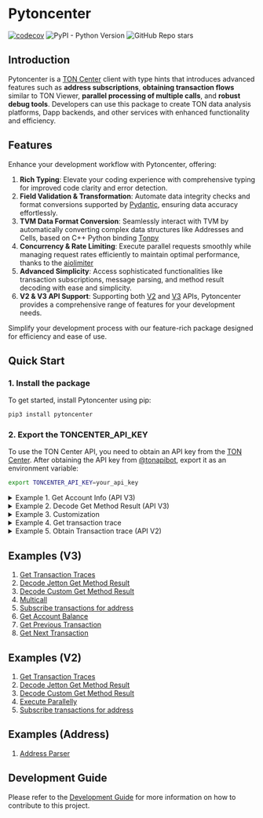 # Pytoncenter
[![codecov](https://codecov.io/gh/alan890104/pytoncenter/graph/badge.svg?token=EjDfnQmBiE)](https://codecov.io/gh/alan890104/pytoncenter)
![PyPI - Python Version](https://img.shields.io/pypi/pyversions/pytoncenter?style=flat)
![GitHub Repo stars](https://img.shields.io/github/stars/alan890104/pytoncenter?style=flat)


## Introduction

Pytoncenter is a [TON Center](https://toncenter.com/) client with type hints that introduces advanced features such as **address subscriptions**, **obtaining transaction flows** similar to TON Viewer, **parallel processing of multiple calls**, and **robust debug tools**. Developers can use this package to create TON data analysis platforms, Dapp backends, and other services with enhanced functionality and efficiency.



## Features

Enhance your development workflow with Pytoncenter, offering:

1. **Rich Typing**: Elevate your coding experience with comprehensive typing for improved code clarity and error detection.
2. **Field Validation & Transformation**: Automate data integrity checks and format conversions supported by [Pydantic](https://docs.pydantic.dev/latest/), ensuring data accuracy effortlessly.
3. **TVM Data Format Conversion**: Seamlessly interact with TVM by automatically converting complex data structures like Addresses and Cells, based on C++ Python binding [Tonpy](https://tonpy.dton.io/)
4. **Concurrency & Rate Limiting**: Execute parallel requests smoothly while managing request rates efficiently to maintain optimal performance, thanks to the [aiolimiter](https://aiolimiter.readthedocs.io/en/latest/)
5. **Advanced Simplicity**: Access sophisticated functionalities like transaction subscriptions, message parsing, and method result decoding with ease and simplicity.
6. **V2 & V3 API Support**: Supporting both [V2](https://toncenter.com/api/v2/) and [V3](https://toncenter.com/api/v3/) APIs, Pytoncenter provides a comprehensive range of features for your development needs.

Simplify your development process with our feature-rich package designed for efficiency and ease of use.


## Quick Start

### 1. Install the package

To get started, install Pytoncenter using pip:

```bash
pip3 install pytoncenter
```

### 2. Export the TONCENTER_API_KEY

To use the TON Center API, you need to obtain an API key from the [TON Center](https://toncenter.com/). After obtaining the API key from [@tonapibot](https://t.me/tonapibot), export it as an environment variable:

```bash
export TONCENTER_API_KEY=your_api_key
```
<details>
<summary>Example 1. Get Account Info (API V3)</summary>

This example demonstrates how to obtain account information and jetton wallet balances using the TON Center API V3.

```python
from pytoncenter import get_client
from pytoncenter.v3.models import *
import asyncio


async def main():
    client = get_client(version="v3", network="testnet")
    my_address = "0QC8zFHM8LCMp9Xs--w3g9wmf7RwuDgJcQtV-oHZRSCqQXmw"
    account = await client.get_account(GetAccountRequest(address=my_address))
    jetton_wallets = await client.get_jetton_wallets(GetJettonWalletsRequest(owner_address=my_address, limit=10))
    masters = await client.multicall({w.address: client.get_jetton_masters(w.jetton) for w in jetton_wallets})
    print("=== Account Info ===")
    print(" -", "Symbol", "TON", "Balance:", account.balance / 1e9)
    print("=== Jetton Wallets ===")
    for wallet in jetton_wallets:
        jetton = masters.get(wallet.address, None)
        if jetton is None:
            continue
        content = jetton.jetton_content
        symbol = content.symbol if content else "unknown"
        decimals = (content.decimals if content else 0) or 9
        print(" -", "Symbol", symbol, "Balance", wallet.balance / 10**decimals)


if __name__ == "__main__":
    asyncio.run(main())
```
</details>

<details>
<summary>Example 2. Decode Get Method Result (API V3)</summary>

Here is an example for decoding get method by declaring the decoder and Type of the field explicitly. Decoder will decode the result based on the type of the field. If you are not sure about the type of the field, you can use AutoDecoder to decode the result.

```python
import asyncio
from pprint import pprint

from pytoncenter import get_client
from pytoncenter.decoder import AutoDecoder, JettonDataDecoder
from pytoncenter.v3.models import *


async def main():
    client = get_client(version="v3", network="testnet")
    req = GetAccountRequest(address="kQBqSpvo4S87mX9tjHaG4zhYZeORhVhMapBJpnMZ64jhrP-A")
    account_info = await client.get_account(req)

    # Check account status is active
    assert account_info.status == "active", "Account is not active"

    print("=====================================")

    req = RunGetMethodRequest(address="kQBqSpvo4S87mX9tjHaG4zhYZeORhVhMapBJpnMZ64jhrP-A", method="get_jetton_data", stack=[])
    result = await client.run_get_method(req)
    print(result)

    print("===============Jetton Decoder======================")
    decoder = JettonDataDecoder()
    jetton_data = decoder.decode(result)
    pprint(jetton_data, width=120)

    print("===============Auto Decoder======================")
    decoder = AutoDecoder()
    jetton_data = decoder.decode(result)
    pprint(jetton_data, width=120)


if __name__ == "__main__":
    asyncio.run(main())
```

You may get the following jetton data in the console:

```bash
OrderedDict([('total_supply', 5000000000),
             ('mintable', True),
             ('admin_address', EQC8zFHM8LCMp9Xs--w3g9wmf7RwuDgJcQtV-oHZRSCqQZ__),
             ('jetton_content', <CellSlice [9] bits, [1] refs, [A21FCFE4756B6AD7A1E88E65483CCDAB3BBBD9F8AEF5F5060C5FC8A36737AC36] hash>),
             ('jetton_wallet_code', 'b5ee9c7241022501000a......'),])
```

If you use AutoDecoder, you may get the following result:

```bash
OrderedDict([('idx_0', 5000000000),
             ('idx_1', -1), # Because auto decoder does not know the type, it will decode the result as number
             ('idx_2', EQC8zFHM8LCMp9Xs--w3g9wmf7RwuDgJcQtV-oHZRSCqQZ__), # Address field will automatically decode to Address object
             ('idx_3', 'b5ee9c7241022501000a......'), # Cell and Slice will apply b64decode to hex string
             ('idx_4', 'b5ee9c7241022501000a......'),])
```

However, for jetton data, there is a more efficient way to retreive the result by V3 API.

```python
client = get_client(version="v3", network="testnet")
jettons = await client.get_jetton_masters(GetJettonMastersRequest(address="kQBqSpvo4S87mX9tjHaG4zhYZeORhVhMapBJpnMZ64jhrP-A"))
jetton = jettons[0]
print("Total Supply: ", jetton.total_supply)
print("Mintable: ", jetton.mintable)
print("last transaction lt: ", jetton.last_transaction_lt)
if jetton.jetton_content is not None:
    print("Jetton content - Symbol: ", jetton.jetton_content.symbol)
    print("Jetton content - Name: ", jetton.jetton_content.name)
    print("Jetton content - Decimals: ", jetton.jetton_content.decimals)
    print("Jetton content - Image: ", jetton.jetton_content.image)
```

The output will be:

```bash
Total Supply:  5000000000
Mintable:  True
last transaction lt:  19051958000005
Jetton content - Symbol:  USDT
Jetton content - Name:  USDT
Jetton content - Decimals:  6
Jetton content - Image:  https://coinhere.io/wp-content/uploads/2020/08/Tether-USDT-icon-1.png
```
</details>

<details>
<summary>Example 3. Customization</summary>

```python
# you can customize the qps by passing the qps parameter, default is 9.5 if api key is provided, otherwise 1
client = get_client(version="v2", network="mainnet", qps=7.77)

# By default, the client will read the TONCENTER_API_KEY from the environment variable, you can pass the api_key parameter to customize the api key
client = get_client(version="v2", network="mainnet", api_key="you-api-key")

# By default, the client will use the default endpoint by network, you can pass the custom_endpoint parameter to customize the endpoint
client = get_client(version="v3", network="mainnet", qps=3.14, custom_endpoint="https://api.toncenter.com/v3")
```

</details>

<details>
<summary>Example 4. Get transaction trace</summary>

```python
import asyncio

from pytoncenter import get_client
from pytoncenter.v3.models import *
from pytoncenter.address import Address
from pytoncenter.utils import format_trace, create_address_mapping

"""
Take this transaction as example:
https://testnet.tonviewer.com/transaction/84b7c9467a0a24e7a59a5e224e9ef8803563621f4710fe8536ae7803fe245d61

The output transactions should be the whole trace of the transaction. The source transaction hash is
https://testnet.tonviewer.com/transaction/dc40feab455e86fa0736508febed224891c965ef6cbf55f5ec309247e8d38664
"""


async def main():
    client = get_client(version="v3", network="testnet")
    trace = await client.get_trace_alternative(GetTransactionTraceRequest(hash="84b7c9467a0a24e7a59a5e224e9ef8803563621f4710fe8536ae7803fe245d61", sort="asc"))
    addr_mapping = create_address_mapping(
        {
            Address("0QApdUMEOUuHnBo-RSdbikkZZ3qWItZLdXjyff9lN_eS5Zib"): "Alan Wallet V4",
            Address("kQCQ1B7B7-CrvxjsqgYT90s7weLV-IJB2w08DBslDdrIXucv"): "Alan USD Jetton Wallet",
            Address("kQDO_0Z0SuVpqpaNE0dPxUiFCNDpdR4ODW9KQAwgQGwc5wiB"): "Oracle Jetton Wallet",
            Address("kQCpk40ub48fvx89vSUjOTRy0vOEEZ4crOPPfLEvg88q1EeH"): "Oracle",
            Address("kQA0FY6YIacA0MgDlKN_qMQuXVZqL3qStyyaNkVB-svHQqsJ"): "New Alarm",
        }
    )
    output = format_trace(trace, address_mapping=addr_mapping)
    print(output)


if __name__ == "__main__":
    asyncio.run(main())

```

Sample output:

<img src="./docs/images/v3-trace.png" alt="v3-trace"/>

</details>

<details>
<summary>Example 5. Obtain Transaction trace (API V2)</summary>

The following example demonstrates how to obtain the transaction trace for a specified transaction. This transaction is associated with a contract deployed using the [TON Dynasty Contract Jetton Template](https://github.com/Ton-Dynasty/tondynasty-contracts/blob/main/contracts/jetton_example.tact).

- Contract Address on [Testnet TON Viewer](https://testnet.tonviewer.com/kQAreQ23eabjRO5glLCbhZ4KxQ9SOIjtw2eM2PuEXXhIZeh3)
- JettonMint Message Transaction on [Testnet TON Viewer](https://testnet.tonviewer.com/transaction/0f8d6b47a00d4914cb447b34cbce42e9e40c1d188e99ab76f56b0685b3532365)

```python
from pytoncenter import get_client
from pytoncenter.v2.tools import pretty_print_trace_tx, create_named_mapping_func
from pytoncenter.address import Address
import asyncio
import json

async def main():
    # Initialize the client and query a transaction
    client = get_client(version="v2", network="testnet")
    txs = await client.get_transactions(address="kQAreQ23eabjRO5glLCbhZ4KxQ9SOIjtw2eM2PuEXXhIZeh3", hash="Lomkyzxh1WBkxvxZ3cJNS2bAYIPC7dPZA67wDomGM4U=", limit=1)
    tx = txs[0]
    result = await client.trace_tx(tx)
    # Pretty print the transaction trace with name mapping for addresses
    named_func = create_named_mapping_func(
        {
            Address("EQC8zFHM8LCMp9Xs--w3g9wmf7RwuDgJcQtV-oHZRSCqQZ__"): "Alan WalletV4R2",
            Address("0:2b790db779a6e344ee6094b09b859e0ac50f523888edc3678cd8fb845d784865"): "Jetton Master",
            Address("kQC40ScRg9_1ob5sjWsdScltrCGu0HARsUnOYQ1esc12588C"): "Jetton Wallet",
        },
        truncate_address=True,
    )
    pretty_print_trace_tx(result, named_func=named_func)

if __name__ == "__main__":
    asyncio.run(main())
```

You may get the following output in the console:

```bash
Alan WalletV4R2 -> Jetton Master (Mint:1) [1.0 TON]
└── Jetton Master -> Jetton Wallet (0x178d4519) [0.955002 TON]
    └── Jetton Wallet -> Alan WalletV4R2 (0xd53276db) [0.853806 TON]
```
</details>

## Examples (V3)
1. [Get Transaction Traces](./examples/v3//get_tx_trace.py)
2. [Decode Jetton Get Method Result](./examples/v3/decode_jetton_data.py)
3. [Decode Custom Get Method Result](./examples/v3/decode_custom_data.py)
4. [Multicall](./examples/v3/multicall.py)
5. [Subscribe transactions for address](./examples/v3/subscribe_jetton_wallet.py)
6. [Get Account Balance](./examples/v3/get_account_balance.py)
7. [Get Previous Transaction](./examples/v3/get_prev_tx.py)
8. [Get Next Transaction](./examples//v3/get_next_tx.py)

## Examples (V2)
1. [Get Transaction Traces](./examples/v2/transaction_trace.py)
2. [Decode Jetton Get Method Result](./examples/v2/decode_jetton_data.py)
3. [Decode Custom Get Method Result](./examples/v2/decode_custom_data.py)
4. [Execute Parallelly](./examples/v2/multicall.py)
5. [Subscribe transactions for address](./examples/v2/subscribe_jetton_wallet.py)

## Examples (Address)
1. [Address Parser](./examples/v2/address.py)


## Development Guide

Please refer to the [Development Guide](./docs/dev.md) for more information on how to contribute to this project.
